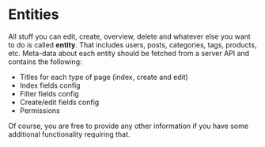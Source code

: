 # Entities

All stuff you can edit, create, overview, delete and whatever else you want to do is called **entity**. That includes users, posts, categories, tags, products, etc. Meta-data about each entity should be fetched from a server API and contains the following:
* Titles for each type of page (index, create and edit)
* Index fields config
* Filter fields config
* Create/edit fields config
* Permissions

Of course, you are free to provide any other information if you have some additional functionality requiring that.